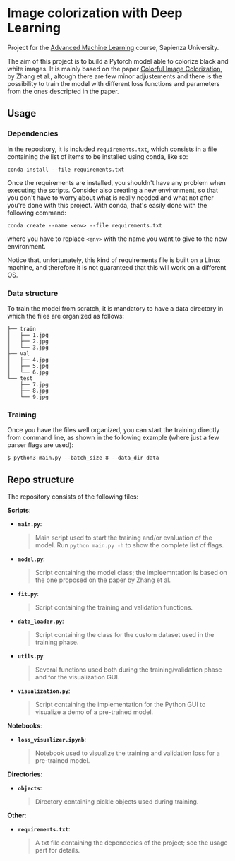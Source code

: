 # Image colorization with Deep Learning
Project for the [Advanced Machine Learning](https://sites.google.com/di.uniroma1.it/aml-20-21) course, Sapienza University.

The aim of this project is to build a Pytorch model able to colorize black and white images. It is mainly based on the paper [Colorful Image Colorization](https://arxiv.org/abs/1603.08511), by Zhang et al., altough there are few minor adjustements and there is the possibility to train the model with different loss functions and parameters from the ones descripted in the paper.

## Usage
### Dependencies
In the repository, it is included `requirements.txt`, which consists in a file containing the list of items to be installed using conda, like so:

`conda install --file requirements.txt`

Once the requirements are installed, you shouldn't have any problem when executing the scripts. Consider also creating a new environment, so that you don't have to worry about what is really needed and what not after you're done with this project. With conda, that's easily done with the following command:

`conda create --name <env> --file requirements.txt`

where you have to replace `<env>` with the name you want to give to the new environment.

Notice that, unfortunately, this kind of requirements file is built on a Linux machine, and therefore it is not guaranteed that this will work on a different OS.
### Data structure
To train the model from scratch, it is mandatory to have a data directory in which the files are organized as follows:
```
├── train
│   ├── 1.jpg
│   ├── 2.jpg
│   └── 3.jpg
├── val
│   ├── 4.jpg
│   ├── 5.jpg
│   └── 6.jpg
└── test
    ├── 7.jpg
    ├── 8.jpg
    └── 9.jpg
```
### Training
Once you have the files well organized, you can start the training directly from command line, as shown in the following example (where just a few parser flags are used):

```shell
$ python3 main.py --batch_size 8 --data_dir data
```
## Repo structure
The repository consists of the following files:

**Scripts**:
* __`main.py`__:
    > Main script used to start the training and/or evaluation of the model. Run `python main.py -h` to show the complete list of flags.
* __`model.py`__:
    > Script containing the model class; the impleemntation is based on the one proposed on the paper by Zhang et al.
* __`fit.py`__:
    > Script containing the training and validation functions.
* __`data_loader.py`__:
    > Script containing the class for the custom dataset used in the training phase.
* __`utils.py`__:
    > Several functions used both during the training/validation phase and for the visualization GUI.
* __`visualization.py`__:
    > Script containing the implementation for the Python GUI to visualize a demo of a pre-trained model.

**Notebooks**:
* __`loss_visualizer.ipynb`__:
    > Notebook used to visualize the training and validation loss for a pre-trained model.

**Directories**:
* __`objects`__:
    > Directory containing pickle objects used during training.

**Other**:
* __`requirements.txt`__:
    > A txt file containing the dependecies of the project; see the usage part for details.